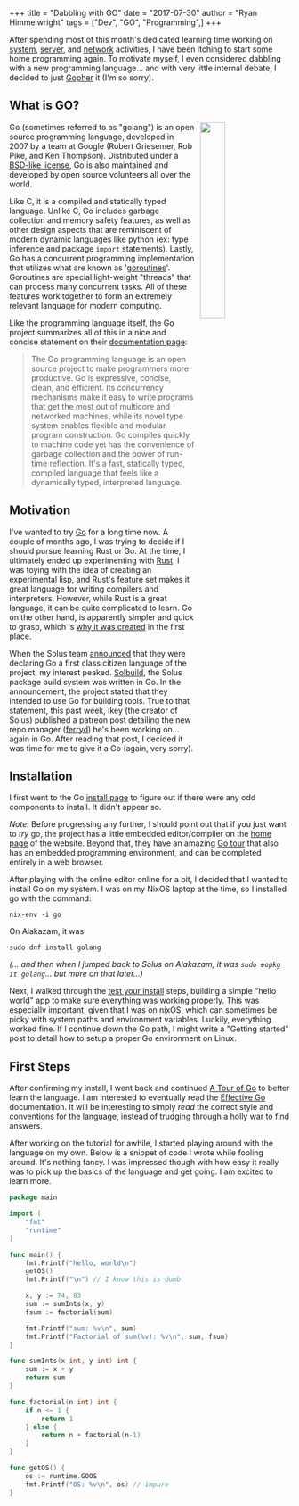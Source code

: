 +++
title = "Dabbling with GO"
date = "2017-07-30"
author = "Ryan Himmelwright"
tags = ["Dev", "GO", "Programming",]
+++

After spending most of this month's dedicated learning time working on [system](http://ryan.himmelwright.net/posts/solus-to-fedora/), [server](http://ryan.himmelwright.net/posts/creating-a-git-remote/), and [network](http://ryan.himmelwright.net/posts/issues-setting-up-ubiquiti-network/) activities,  I have been itching to start some home programming again. To motivate myself, I even considered dabbling with a new programming language... and with very little internal debate, I decided to just [Gopher](https://golang.org) it (I'm so sorry).

<!-- more -->

## What is GO?
<img src="../../img/posts/dabbling-with-go/gopher.png" style="width: 30%; float: right; margin: 0px 10px 0px 10px;"/>

Go (sometimes referred to as "golang") is an open source programming language, developed in 2007 by a team at Google (Robert Griesemer, Rob Pike, and Ken Thompson). Distributed under a [BSD-like license](https://golang.org/LICENSE), Go is also maintained and developed by open source volunteers all over the world. 


Like C, it is a compiled and statically typed language. Unlike C, Go includes garbage collection and memory safety features, as well as other design aspects that are reminiscent of modern dynamic languages like python (ex: type inference and package `import` statements). Lastly, Go has a concurrent programming implementation that utilizes what are known as '[goroutines](https://tour.golang.org/concurrency/1)'. Goroutines are special light-weight "threads" that can process many concurrent tasks. All of these features work together to form an extremely relevant language for modern computing.

Like the programming language itself, the Go project summarizes all of this in a nice and concise statement on their [documentation page](https://golang.org/doc/):

> The Go programming language is an open source project to make programmers more productive.
>Go is expressive, concise, clean, and efficient. Its concurrency mechanisms make it easy to write programs that get the most out of multicore and networked machines, while its novel type system enables flexible and modular program construction. Go compiles quickly to machine code yet has the convenience of garbage collection and the power of run-time reflection. It's a fast, statically typed, compiled language that feels like a dynamically typed, interpreted language. 

<a name="motivation"></a>
## Motivation

I've wanted to try [Go](https://golang.org/) for a long time now. A couple of months ago, I was trying to decide if I should pursue learning Rust or Go. At the time, I ultimately ended up experimenting with [Rust](https://www.rust-lang.org/en-US/). I was toying with the idea of creating an experimental lisp, and Rust's feature set makes it great language for writing compilers and interpreters. However, while Rust is a great language, it can be quite complicated to learn. Go on the other hand, is apparently simpler and quick to grasp, which is [why it was created](https://golang.org/doc/faq#creating_a_new_language) in the first place.

When the Solus team [announced](https://solus-project.com/forums/viewtopic.php?f=13&t=2634) that they were declaring Go a first class citizen language of the project, my interest peaked. [Solbuild](https://github.com/solus-project/solbuild), the Solus package build system was written in Go. In the announcement, the project stated that they intended to use Go for building tools. True to that statement, this past week, Ikey (the creator of Solus) published a patreon post detailing the new repo manager ([ferryd](https://github.com/solus-project/ferryd)) he's been working on... again in Go. After reading that post, I decided it was time for me to give it a Go (again, very sorry).


## Installation

I first went to the Go [install page](https://golang.org/doc/install) to figure out if there were any odd components to install. It didn't appear so. 

*Note:* Before progressing any further, I should point out that if you just want to *try* go, the project has a little embedded editor/compiler on the [home page](https://golang.org) of the website. Beyond that, they have an amazing [Go tour](https://tour.golang.org/welcome/1) that also has an embedded programming environment, and can be completed entirely in a web browser.

After playing with the online editor online for a bit, I decided that I wanted to install Go on my system. I was on my NixOS laptop at the time, so I installed go with the command: 

```
nix-env -i go
```

On Alakazam, it was

```
sudo dnf install golang
```

*(... and then when I jumped back to Solus on Alakazam, it was `sudo eopkg it golang`... but more on that later...)*

Next, I walked through the [test your install](https://golang.org/doc/install#testing) steps, building a simple "hello world" app to make sure everything was working properly. This was especially important, given that I was on nixOS, which can sometimes be picky with system paths and environment variables. Luckily, everything worked fine. If I continue down the Go path, I might write a "Getting started" post to detail how to setup a proper Go environment on Linux.

 
## First Steps

After confirming my install, I went back and continued  [A Tour of Go](https://tour.golang.org/welcome/1) to better learn the language. I am interested to eventually read the [Effective Go](https://golang.org/doc/effective_go.html) documentation. It will be interesting to simply *read* the correct style and conventions for the language, instead of trudging through a holly war to find answers.

After working on the tutorial for awhile, I started playing around with the language on my own.  Below is a snippet of code I wrote while fooling around. It's nothing fancy. I was impressed though with how easy it really was to pick up the basics of the language and get going. I am excited to learn more.
  
```go
package main

import (
	"fmt"
	"runtime"
)

func main() {
	fmt.Printf("hello, world\n")
	getOS()
	fmt.Printf("\n") // I know this is dumb

	x, y := 74, 83
	sum := sumInts(x, y)
	fsum := factorial(sum)

	fmt.Printf("sum: %v\n", sum)
	fmt.Printf("Factorial of sum(%v): %v\n", sum, fsum)
}

func sumInts(x int, y int) int {
	sum := x + y
	return sum
}

func factorial(n int) int {
	if n <= 1 {
		return 1
	} else {
		return n + factorial(n-1)
	}
}

func getOS() {
	os := runtime.GOOS
	fmt.Printf("OS: %v\n", os) // impure
}

```
